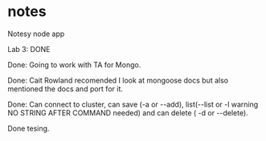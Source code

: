 # notes
Notesy node app

Lab 3: DONE

Done: Going to work with TA for Mongo.

Done: Cait Rowland recomended I look at mongoose docs but also mentioned the docs and port for it.

Done: Can connect to cluster, can save (-a or --add), list(--list or -l warning NO STRING AFTER COMMAND needed) and can delete ( -d or --delete).

Done tesing.


